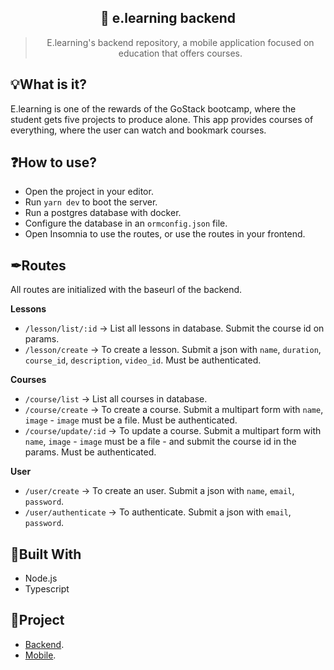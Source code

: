 <h2 align="center">📖 e.learning backend</h2>
<blockquote align="center">E.learning's backend repository, a mobile application focused on education that offers courses.</blockquote>

## 💡What is it?
E.learning is one of the rewards of the GoStack bootcamp, where the student gets five projects to produce alone. This app provides courses of everything, where the user can watch and bookmark courses.

## ❓How to use?
- Open the project in your editor.
- Run `yarn dev` to boot the server.
- Run a postgres database with docker.
- Configure the database in an `ormconfig.json` file.
- Open Insomnia to use the routes, or use the routes in your frontend.

## ✒Routes
All routes are initialized with the baseurl of the backend.

<strong>Lessons</strong>
  - `/lesson/list/:id` -> List all lessons in database. Submit the course id on params.
  - `/lesson/create` -> To create a lesson. Submit a json with `name`, `duration`, `course_id`, `description`, `video_id`. Must be authenticated.

<strong>Courses</strong>
  - `/course/list` -> List all courses in database.
  - `/course/create` -> To create a course. Submit a multipart form with `name`, `image` - `image` must be a file. Must be authenticated.
  - `/course/update/:id` -> To update a course. Submit a multipart form with `name`, `image` - `image` must be a file - and submit the course id in the params. Must be authenticated.

<strong>User</strong>
  - `/user/create` -> To create an user. Submit a json with `name`, `email`, `password`.
  - `/user/authenticate` -> To authenticate. Submit a json with `email`, `password`.

## 🚧Built With
- Node.js
- Typescript

## 📂Project
- [Backend](https://github.com/allyfx/e.learning-backend).
- [Mobile](https://github.com/allyfx/e.learning-mobile).
